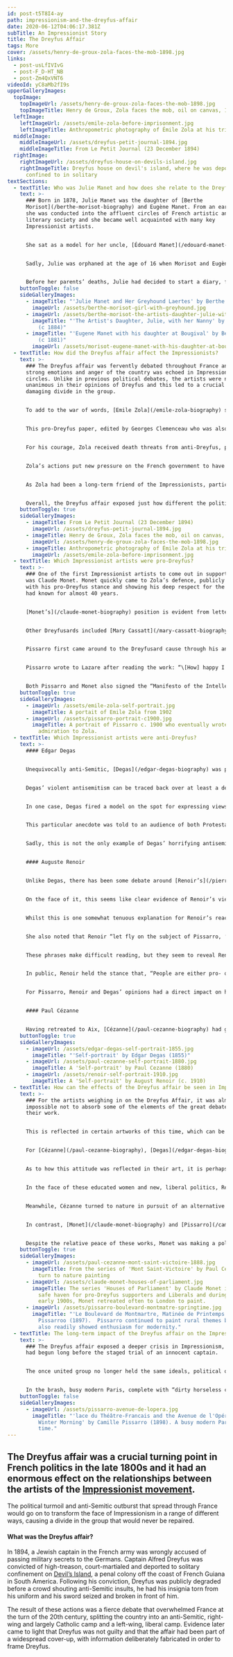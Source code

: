 ```yaml
---
id: post-t5T8I4-ay
path: impressionism-and-the-dreyfus-affair
date: 2020-06-12T04:06:17.381Z
subTitle: An Impressionist Story
title: The Dreyfus Affair
tags: More
cover: /assets/henry-de-groux-zola-faces-the-mob-1898.jpg
links:
  - post-usLfIVIvG
  - post-F_D-HT_NB
  - post-Zm4QxVNT6
videoId: yC8aMb2fI9s
upperGalleryImages:
  topImage:
    topImageUrl: /assets/henry-de-groux-zola-faces-the-mob-1898.jpg
    topImageTitle: Henry de Groux, Zola faces the mob, oil on canvas, 1898
  leftImage:
    leftImageUrl: /assets/emile-zola-before-imprisonment.jpg
    leftImageTitle: Anthropometric photography of Émile Zola at his trial
  middleImage:
    middleImageUrl: /assets/dreyfus-petit-journal-1894.jpg
    middleImageTitle: From Le Petit Journal (23 December 1894)
  rightImage:
    rightImageUrl: /assets/dreyfus-house-on-devils-island.jpg
    rightImageTitle: Dreyfus house on devil's island, where he was deported and
      confined to in solitary
textSections:
  - textTitle: Who was Julie Manet and how does she relate to the Dreyfus affair?
    text: >-
      ### Born in 1878, Julie Manet was the daughter of [Berthe
      Morisot](/berthe-morisot-biography) and Eugène Manet. From an early age,
      she was conducted into the affluent circles of French artistic and
      literary society and she became well acquainted with many key
      Impressionist artists.


      She sat as a model for her uncle, [Édouard Manet](/edouard-manet-biography), [Auguste Renoir](/pierre-auguste-renoir-biography) and [Morisot](/berthe-morisot-biography), and possibly for [Edgar Degas](/edgar-degas-biography) as well.


      Sadly, Julie was orphaned at the age of 16 when Morisot and Eugène Manet both died within just three years of one another. [Stéphane Mallarmé](https://en.wikipedia.org/wiki/St%C3%A9phane_Mallarm%C3%A9) became her guardian and she went to live with her cousins, who were close family and close friends. 


      Before her parents’ deaths, Julie had decided to start a diary, filling it with thoughts and experiences she had as a young teenager. It was not a “neat ladylike leather bound volume, but untidy notes scribbled down in old exercise books, often in pencil, the presentation as spontaneous as the contents”. As well as documenting the pain of losing both her parents, Julie’s diary also covers the drama of the Dreyfus affair. From her writing, we can build up a colourful and candid image of the Impressionists at this time and their views on the Dreyfus affair.
    buttonToggle: false
    sideGalleryImages:
      - imageTitle: "'Julie Manet and Her Greyhound Laertes' by Berthe Morisot (1893)"
        imageUrl: /assets/berthe-morisot-girl-with-greyhound.jpg
      - imageUrl: /assets/berthe-morisot-the-artists-daughter-julie-with-her-nanny.jpg
        imageTitle: "'The Artist's Daughter, Julie, with her Nanny' by Berthe Morisot
          (c 1884)"
      - imageTitle: "'Eugene Manet with his daughter at Bougival' by Berthe Morisot
          (c 1881)"
        imageUrl: /assets/morisot-eugene-manet-with-his-daughter-at-bougival.jpg
  - textTitle: How did the Dreyfus affair affect the Impressionists?
    text: >-
      ### The Dreyfus affair was fervently debated throughout France and the
      strong emotions and anger of the country was echoed in Impressionist
      circles. Unlike in previous political debates, the artists were not
      unanimous in their opinions of Dreyfus and this led to a crucial and
      damaging divide in the group.


      To add to the war of words, [Emile Zola](/emile-zola-biography) stepped forward to defend Dreyfus. He began a series of articles in Le Figaro towards the end of 1897 in which he raised the question of Dreyfus’ innocence. This series came to a head when he wrote an open letter in January 1898, which was published on the front page of L’Aurore. 


      This pro-Dreyfus paper, edited by Georges Clemenceau who was also a friend of many Impressionist artists, gave Zola the space to write a vehement declaration that began with the words “J’accuse”. Zola attacked the French army, accusing them of fabricating evidence and withholding information, and he demanded that the government reopen the case.


      For his courage, Zola received death threats from anti-Dreyfus, pro-military campaigners. Shortly after the letter was published, Zola was convicted of libel - writing false statement or defamation, deliberately damaging to a person or people’s reputation - and he was sentenced to imprisonment. Before the sentencing, he fled to England and stayed there for a year in 1898, before eventually venturing back to France.


      Zola’s actions put new pressure on the French government to have a retrial for Dreyfus. He was found guilty once again but this time he was pardoned and set free. It was not until 1906 that he was completely acquitted of the crime he did not commit.


      As Zola had been a long-term friend of the Impressionists, particularly [Paul Cézanne](/paul-cezanne-biography), and had supported and critiqued the movement throughout its development, his involvement in the Dreyfus affair caused ripples through the Impressionist group. The sentiments included in his letter were felt especially keenly in the Impressionist circle, with some artists supporting his actions and others condemning him.


      Overall, the Dreyfus affair exposed just how different the political worlds that the artists inhabited were. It laid bare the extremely divergent opinions of the members of the group, disrupting their social circles, their shared exhibitions and even their artworks. The once united group was split apart.
    buttonToggle: true
    sideGalleryImages:
      - imageTitle: From Le Petit Journal (23 December 1894)
        imageUrl: /assets/dreyfus-petit-journal-1894.jpg
      - imageTitle: Henry de Groux, Zola faces the mob, oil on canvas, 1898
        imageUrl: /assets/henry-de-groux-zola-faces-the-mob-1898.jpg
      - imageTitle: Anthropometric photography of Émile Zola at his trial
        imageUrl: /assets/emile-zola-before-imprisonment.jpg
  - textTitle: Which Impressionist artists were pro-Dreyfus?
    text: >-
      ### One of the first Impressionist artists to come out in support of Zola
      was Claude Monet. Monet quickly came to Zola’s defence, publicly agreeing
      with his pro-Dreyfus stance and showing his deep respect for the man he
      had known for almost 40 years. 


      [Monet’s](/claude-monet-biography) position is evident from letters of congratulations written to Zola in December 1897 and January 1898. He had hoped to travel to Paris for Zola’s trial but was unable to do so because of illness among his close family members. Instead, he stayed informed of news in Paris through his close friends and fellow Dreyfusards, Octave Mirbeau and Gustave Geffroy. 


      Other Dreyfusards included [Mary Cassatt](/mary-cassatt-biography), [Paul Signac](/paul-signac-biography) and [Camille Pissarro](/camille-pissarro-biography). Pissarro had long held liberal, anarchist views, but he was also personally affected by the savage anti-semitism that had found an outlet through the Dreyfus affair. As a Jew, he became the victim of anti-semitic attacks, including from other artists in the Impressionist group.


      Pissarro first came around to the Dreyfusard cause through his anarchist connections. In 1896, Bernard Lazare forwarded Pissarro a copy of his book titled ‘L’Antisémitisme’. This work, first published in 1894, was a careful and eloquent analysis of anti-semitic prejudice, written by Lazare himself, who was also an anarchist and a Jew. 


      Pissarro wrote to Lazare after reading the work: “\[How] happy I am to see a Semite defend my ideas with such eloquence; so there is at least one Jew, anarchist and well-informed, who is capable of raising his voice with authority.” The following year, Pissarro received a second work by Lazare titled ‘Une erreur judiciaire. La vérité sur l'affaire Dreyfus’ and this was the first signal for Pissarro to begin to doubt Dreyfus’ guilt. Zola’s letter in L’Aurore brought him to his final conclusion and he wrote a letter of admiration to Zola in response.


      Both Pissarro and Monet also signed the “Manifesto of the Intellectuals”, a pro-Dreyfus document that was circulated among students, publicists and other members of the Liberal camp, following the publication of “J’Accuse”.
    buttonToggle: true
    sideGalleryImages:
      - imageUrl: /assets/emile-zola-self-portrait.jpg
        imageTitle: A portait of Emile Zola from 1902
      - imageUrl: /assets/pissarro-portrait-c1900.jpg
        imageTitle: A portrait of Pissarro c. 1900 who eventually wrote a letter of
          admiration to Zola.
  - textTitle: Which Impressionist artists were anti-Dreyfus?
    text: >-
      #### Edgar Degas


      Unequivocally anti-Semitic, [Degas](/edgar-degas-biography) was pushed almost to breaking point by the Dreyfus affair. Julie Manet’s diary details the extremes of his bigotry, which at times would reduce him to tears of anger. She writes of one evening when she paid a visit to his studio to invite him to dinner but found him in a "state against the Jews," so she felt obliged to withdraw, "without asking him a thing.”


      Degas’ violent antisemitism can be traced back over at least a decade before the Dreyfus affair began. He was known for discussing antisemitic ideas with a close acquaintance, Maurice Talmeyr, who was also an ultranationalist journalist. Similarly, he kept up to date with the far right press and read La Libre Parole, a well-known French antisemitic newspaper.


      In one case, Degas fired a model on the spot for expressing views related to Dreyfus’ innocence. He spoke of the event himself, describing how he asked, "You're Jewish yourself?” She replied, ”No, monsieur, I'm a Protestant." To which he said, “Ah, you're Protestant. Well, then, get the hell out of here." 


      This particular anecdote was told to an audience of both Protestants and Jews at the home of Ludovic Halévy, a French author and playwright who was himself a Dreyfusard and of Jewish descent. Shortly afterwards, Degas broke off their friendship, despite having been close to Halévy for many decades. 


      Sadly, this is not the only example of Degas’ horrifying antisemitism. Similar episodes can be found peppered throughout his career, from comments about his models to snide remarks to Pissarro.


      #### Auguste Renoir


      Unlike Degas, there has been some debate around [Renoir’s](/pierre-auguste-renoir-biography) position on the Dreyfus affair. Accounts from the time describe him refusing to exhibit with Pissarro, he was quoted as saying, “Who? Me? Me exhibit with a gang of Jews and Socialists? You must be mad!” 


      On the face of it, this seems like clear evidence of Renoir’s viewpoint, but his son interprets this quote as an attempt to lead Degas on. In his book ‘Renoir, My Father’, Jean Renoir attribute’s Renoir’s real motivation for missing this particular exhibition to him not wanting to be associated with Paul Gauguin, who was also taking part. In the past, Renoir had criticised the artist’s work, saying for instance that “his Breton women look too anaemic”.


      Whilst this is one somewhat tenuous explanation for Renoir’s reaction, Julie Manet’s diary reveals other anti-Semitic sentiments uttered by Renoir in private. In January 1898, Renoir is quoted as saying, “\[The Jews] come to France to "to make money, but the moment a fight is on, they hide behind the first tree. There are so many in the army because the Jew likes to parade around in fancy uniforms. Every country chases them out, there is a reason for that, and we must not allow them to occupy such a position in France.” 


      She also noted that Renoir “let fly on the subject of Pissarro, ‘a Jew’, whose sons are natives of no country and who do their military service nowhere”. Renoir goes on, “It’s tenacious the Jewish race. Pissarro’s wife isn't one, yet all the children are, even more so than their father.”


      These phrases make difficult reading, but they seem to reveal Renoir’s true opinions on the matter. At the same time, Julie’s diary also reveals his fears of where the anti-Semitism in France would lead to. She wrote that he worried the affair, “might take the form of anti-Semitism among the lower middle class. He could envisage armies of grocers and similar tradesmen, wearing hoods and treating the Jews the way the KKK treated the Negroes”


      In public, Renoir held the stance that, “People are either pro- or anti-Dreyfus. I would try to be simply to be a Frenchman.” In Julie’s diary, she writes that he advised her to “stay quiet and wait for the ferment to pass.” In public, Renoir avoided involving himself in discussions related to the Dreyfus affair, trying to remain neither pro-Dreyfus or anti-Dreyfus but in private, it appears he held deep-seated views that were highly anti-Semitic.


      For Pissarro, Renoir and Degas’ opinions had a direct impact on him. Both men refused to talk to their friend or exhibit with him and they cut off all correspondence with him and his family.


      #### Paul Cézanne


      Having retreated to Aix, [Cézanne](/paul-cezanne-biography) had gradually become more Catholic, assuming the faith of his family and his youth. He kept company with staunchly Catholic, anti-Dreyfusard painters and writers and was himself convinced that Dreyfus was a traitor. However, Cézanne was far less outspoken than Renoir and Degas on matters related to the Dreyfus affair. When commenting on his one-time friend Zola’s actions he simply said, “they took him in”.
    buttonToggle: true
    sideGalleryImages:
      - imageUrl: /assets/edgar-degas-self-portrait-1855.jpg
        imageTitle: "'Self-portrait' by Edgar Degas (1855)"
      - imageUrl: /assets/paul-cezanne-self-portrait-1880.jpg
        imageTitle: A 'Self-portrait' by Paul Cezanne (1880)
      - imageUrl: /assets/renoir-self-portrait-1910.jpg
        imageTitle: A 'Self-portrait' by August Renoir (c. 1910)
  - textTitle: How can the effects of the Dreyfus affair be seen in Impressionist art?
    text: >-
      ### For the artists weighing in on the Dreyfus Affair, it was almost
      impossible not to absorb some of the elements of the great debate into
      their work.


      This is reflected in certain artworks of this time, which can be interpreted in the context of French politics and the rapid changes taking place in the country as a result of Industrialisation.


      For [Cézanne](/paul-cezanne-biography), [Degas](/edgar-degas-biography) and [Renoir](/pierre-auguste-renoir-biography), the changing political fabric of France is indicated by their gradual turning away from the iconography of modern life that had once featured in the work of the Impressionists. Critics have interpreted this shift as evidence of a wider dislike for the modern world as a whole, a world seemingly populated by socialists, intellectuals, feminists, and Jews.


      As to how this attitude was reflected in their art, it is perhaps no coincidence that Degas and Renoir both turned to the female form for solace. Both men held a public dislike for women seeking to extend their outlook beyond careers as singers as dancers. Renoir described in 1888 how, "I consider as monstrous women litterateurs, lawyers and politicasters, Georges Sand, Mme Adam and suchlike bores who are little better than longtailed sheep” Similarly, [Julie Manet](https://en.wikipedia.org/wiki/Julie_Manet) writes of Degas’ opinions on the painter and diarist Marie Bashkirtseff as “deserving of a public whipping.”


      In the face of these educated women and new, liberal politics, Renoir and Degas turned to one of the icons of classical art, rooted in ideals of Christian, European beauty. Their nude works differed in their execution but not in the political motivations underlying them. For Degas, it was a voyeuristic, carnal interpretation of the female form, whilst Renoir assumed a classicising gaze, painting his subjects as voluptuous and angelic.


      Meanwhile, Cézanne turned to nature in pursuit of an alternative subject to the modernity he saw encroaching around him. In a letter to his niece, written in 1902, he complained that "Engineers ruin everything, it's a republic of flat straight lines. Is there a single straight line in nature, I ask you?” In the following years, he sought out a divine form of nature, attempting to capture God’s handiwork through the lens of his new-found faith.


      In contrast, [Monet](/claude-monet-biography) and [Pissarro](/camille-pissarro-biography) continued to paint rural themes but they also readily showed enthusiasm for modernity. Britain was a safe haven for pro-Dreyfus supporters and Liberals and during the early 1900s, Monet retreated often to London to paint. He depicted the bridges of the Thames and the Houses of Parliament as resplendent cathedrals, blushing in the soft tones of sunrise and sunset. 


      Despite the relative peace of these works, Monet was making a political statement. This period signals the end of Monet’s foray into patriotic themes. From this we can interpret that he became disillusioned with his native France during this time and the remorseless reactionary politics raging through the country.
    buttonToggle: true
    sideGalleryImages:
      - imageUrl: /assets/paul-cezanne-mont-saint-victoire-1888.jpg
        imageTitle: From the series of 'Mont Saint-Victoire' by Paul Cezanne showing his
          turn to nature painting
      - imageUrl: /assets/claude-monet-houses-of-parliament.jpg
        imageTitle: The series 'Houses of Parliament' by Claude Monet in London. was a
          safe haven for pro-Dreyfus supporters and Liberals and during the
          early 1900s, Monet retreated often to London to paint.
      - imageUrl: /assets/pissarro-boulevard-montmatre-springtime.jpg
        imageTitle: "'Le Boulevard de Montmartre, Matinée de Printemps' by Camille
          Pissarroo (1897).  Pissarro continued to paint rural themes but they
          also readily showed enthusiasm for modernity."
  - textTitle: The long-term impact of the Dreyfus affair on the Impressionists
    text: >-
      ### The Dreyfus affair exposed a deeper crisis in Impressionism, one that
      had begun long before the staged trial of an innocent captain.


      The once united group no longer held the same ideals, political or painterly, and each was moving in their own direction. 


      In the brash, busy modern Paris, complete with “dirty horseless carriages”, Degas, Renoir and Cézanne became increasingly nostalgic for a lost past. Pissarro looked to an anarchist, idealised vision of the future, in which everyone is equal and living in harmony. Monet, on the other hand, rode the wave of the political turmoil in France, part patriot, part republican and was ultimately able to come out on top.
    buttonToggle: false
    sideGalleryImages:
      - imageUrl: /assets/pissarro-avenue-de-lopera.jpg
        imageTitle: "'lace du Théâtre-Francais and the Avenue de l'Opéra, Sunlight,
          Winter Morning' by Camille Pissarro (1898). A busy modern Paris at the
          time."
---
```

## The Dreyfus affair was a crucial turning point in French politics in the late 1800s and it had an enormous effect on the relationships between the artists of the [Impressionist movement](/discover-the-impressionists).

The political turmoil and anti-Semitic outburst that spread through France would go on to transform the face of Impressionism in a range of different ways, causing a divide in the group that would never be repaired.

#### What was the Dreyfus affair?

In 1894, a Jewish captain in the French army was wrongly accused of passing military secrets to the Germans. Captain Alfred Dreyfus was convicted of high-treason, court-martialed and deported to solitary confinement on [Devil’s Island](https://en.wikipedia.org/wiki/Devil%27s_Island), a penal colony off the coast of French Guiana in South America. Following his conviction, Dreyfus was publicly degraded before a crowd shouting anti-Semitic insults, he had his insignia torn from his uniform and his sword seized and broken in front of him.

The result of these actions was a fierce debate that overwhelmed France at the turn of the 20th century, splitting the country into an anti-Semitic, right-wing and largely Catholic camp and a left-wing, liberal camp. Evidence later came to light that Dreyfus was not guilty and that the affair had been part of a widespread cover-up, with information deliberately fabricated in order to frame Dreyfus.